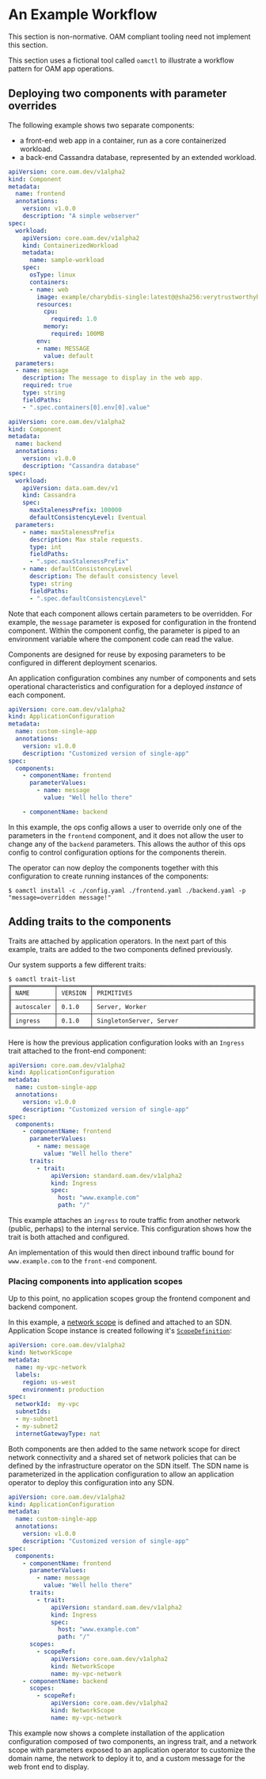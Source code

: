 # An Example Workflow

This section is non-normative. OAM compliant tooling need not implement this section.

This section uses a fictional tool called `oamctl` to illustrate a workflow pattern for OAM app operations.

## Deploying two components with parameter overrides

The following example shows two separate components:
 - a front-end web app in a container, run as a core containerized workload.
 - a back-end Cassandra database, represented by an extended workload.

```yaml
apiVersion: core.oam.dev/v1alpha2
kind: Component
metadata:
  name: frontend
  annotations:
    version: v1.0.0
    description: "A simple webserver"
spec:
  workload:
    apiVersion: core.oam.dev/v1alpha2
    kind: ContainerizedWorkload
    metadata:
      name: sample-workload
    spec:
      osType: linux
      containers:
      - name: web
        image: example/charybdis-single:latest@@sha256:verytrustworthyhash
        resources:
          cpu:
            required: 1.0
          memory:
            required: 100MB
        env:
        - name: MESSAGE
          value: default
  parameters:
  - name: message
    description: The message to display in the web app.  
    required: true
    type: string
    fieldPaths:
    - ".spec.containers[0].env[0].value"
```

```yaml
apiVersion: core.oam.dev/v1alpha2
kind: Component
metadata:
  name: backend
  annotations:
    version: v1.0.0
    description: "Cassandra database"
spec:
  workload:
    apiVersion: data.oam.dev/v1
    kind: Cassandra
    spec:
      maxStalenessPrefix: 100000
      defaultConsistencyLevel: Eventual
  parameters:
    - name: maxStalenessPrefix
      description: Max stale requests.
      type: int
      fieldPaths:
      - ".spec.maxStalenessPrefix"
    - name: defaultConsistencyLevel
      description: The default consistency level
      type: string
      fieldPaths:
      - ".spec.defaultConsistencyLevel"
```

Note that each component allows certain parameters to be overridden. For example, the `message` parameter is exposed for configuration in the frontend component. Within the component config, the parameter is piped to an environment variable where the component code can read the value.

Components are designed for reuse by exposing parameters to be configured in different deployment scenarios.

An application configuration combines any number of components and sets operational characteristics and configuration for a deployed _instance_ of each component.

```yaml
apiVersion: core.oam.dev/v1alpha2
kind: ApplicationConfiguration
metadata:
  name: custom-single-app
  annotations:
    version: v1.0.0
    description: "Customized version of single-app"
spec:
  components:
    - componentName: frontend
      parameterValues:
        - name: message
          value: "Well hello there"

    - componentName: backend
```

In this example, the ops config allows a user to override only one of the parameters in the `frontend` component, and it does not allow the user to change any of the `backend` parameters. This allows the author of this ops config to control configuration options for the components therein.

The operator can now deploy the components together with this configuration to create running instances of the components:

```output
$ oamctl install -c ./config.yaml ./frontend.yaml ./backend.yaml -p "message=overridden message!"
```

## Adding traits to the components

Traits are attached by application operators. In the next part of this example, traits are added to the two components defined previously.

Our system supports a few different traits:

```console
$ oamctl trait-list
╔════════════╤═════════╤═════════════════════════════════════════════╗
║ NAME       │ VERSION │ PRIMITIVES                                  ║
╟────────────┼─────────┼─────────────────────────────────────────────╢
║ autoscaler │ 0.1.0   │ Server, Worker                              ║
╟────────────┼─────────┼─────────────────────────────────────────────╢
║ ingress    │ 0.1.0   │ SingletonServer, Server                     ║
╚════════════╧═════════╧═════════════════════════════════════════════╝
```

Here is how the previous application configuration looks with an `Ingress` trait attached to the front-end component:

```yaml
apiVersion: core.oam.dev/v1alpha2
kind: ApplicationConfiguration
metadata:
  name: custom-single-app
  annotations:
    version: v1.0.0
    description: "Customized version of single-app"
spec:
  components:
    - componentName: frontend
      parameterValues:
        - name: message
          value: "Well hello there"
      traits:
        - trait:
            apiVersion: standard.oam.dev/v1alpha2
            kind: Ingress
            spec:
              host: "www.example.com"
              path: "/"
```

This example attaches an `ingress` to route traffic from another network (public, perhaps) to the internal service. This configuration shows how the trait is both attached and configured.

An implementation of this would then direct inbound traffic bound for `www.example.com` to the `front-end` component.

### Placing components into application scopes

Up to this point, no application scopes group the frontend component and backend component.

In this example, a [network scope](5.application_scopes.md#network-scope) is defined and attached to an SDN. Application Scope instance is created following it's [`ScopeDefinition`](5.application_scopes.md):

```yaml
apiVersion: core.oam.dev/v1alpha2
kind: NetworkScope
metadata:
  name: my-vpc-network
  labels:
    region: us-west
    environment: production
spec:
  networkId:  my-vpc
  subnetIds:
  - my-subnet1
  - my-subnet2
  internetGatewayType: nat
```

Both components are then added to the same network scope for direct network connectivity and a shared set of network policies that can be defined by the infrastructure operator on the SDN itself. The SDN name is parameterized in the application configuration to allow an application operator to deploy this configuration into any SDN.


```yaml
apiVersion: core.oam.dev/v1alpha2
kind: ApplicationConfiguration
metadata:
  name: custom-single-app
  annotations:
    version: v1.0.0
    description: "Customized version of single-app"
spec:
  components:
    - componentName: frontend
      parameterValues:
        - name: message
          value: "Well hello there"
      traits:
        - trait:
            apiVersion: standard.oam.dev/v1alpha2
            kind: Ingress
            spec:
              host: "www.example.com"
              path: "/"
      scopes:
        - scopeRef:
            apiVersion: core.oam.dev/v1alpha2
            kind: NetworkScope
            name: my-vpc-network
    - componentName: backend
      scopes:
        - scopeRef:
            apiVersion: core.oam.dev/v1alpha2
            kind: NetworkScope
            name: my-vpc-network
```

This example now shows a complete installation of the application configuration composed of two components, an ingress trait, and a network scope with parameters exposed to an application operator to customize the domain name, the network to deploy it to, and a custom message for the web front end to display.
